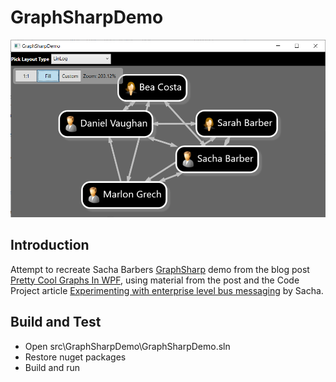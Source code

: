 # GraphSharpDemo

![Screenshot of GraphSharpDemo displaying a graph of people](GraphSharpDemo.png)

## Introduction

Attempt to recreate Sacha Barbers [GraphSharp](https://github.com/NinetailLabs/GraphSharp) demo from the blog post [Pretty Cool Graphs In WPF](https://sachabarbs.wordpress.com/2010/08/31/pretty-cool-graphs-in-wpf/), using material from the post and the Code Project article [Experimenting with enterprise level bus messaging](https://www.codeproject.com/Articles/105380/Experimenting-with-enterprise-level-bus-messaging) by Sacha.

## Build and Test

- Open src\GraphSharpDemo\GraphSharpDemo.sln
- Restore nuget packages
- Build and run

